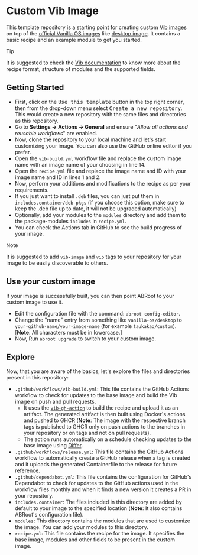 # Custom Vib Image

This template repository is a starting point for creating custom [Vib images](https://github.com/Vanilla-OS/Vib) on top of the [official Vanilla OS images](https://images.vanillaos.org) like [desktop image](https://github.com/Vanilla-OS/desktop-image). It contains a basic recipe and an example module to get you started.

> [!TIP]
> It is suggested to check the [Vib documentation](https://docs.vanillaos.org/collections/vib) to know more about the recipe format, structure of modules and the supported fields.

## Getting Started

- First, click on the <kbd>Use this template</kbd> button in the top right corner, then from the drop-down menu select <kbd>Create a new repository</kbd>. This would create a new repository with the same files and directories as this repository.
- Go to **Settings → Actions → General** and ensure "_Allow all actions and reusable workflows_" are enabled.
- Now, clone the repository to your local machine and let's start customizing your image. You can also use the GitHub online editor if you prefer.
- Open the `vib-build.yml` workflow file and replace the custom image name with an image name of your choosing in line 14.
- Open the `recipe.yml` file and replace the image name and ID with your image name and ID in lines 1 and 2.
- Now, perform your additions and modifications to the recipe as per your requirements.
- If you just want to install `.deb` files, you can just put them in `includes.container/deb-pkgs` (if you choose this option, make sure to keep the .deb file up to date, it will not be upgraded automatically)
- Optionally, add your modules to the `modules` directory and add them to the package-modules `includes` in `recipe.yml`.
- You can check the Actions tab in GitHub to see the build progress of your image.

> [!NOTE]
> It is suggested to add `vib-image` and `vib` tags to your repository for your image to be easily discoverable to others.

## Use your custom image

If your image is successfully built, you can then point ABRoot to your custom image to use it.

- Edit the configuration file with the command: `abroot config-editor`.
- Change the "name" entry from something like `vanilla-os/desktop` to `your-github-name/your-image-name` (for example `taukakao/custom`).  [**Note**: All characters must be in lowercase.]
- Now, Run `abroot upgrade` to switch to your custom image.

## Explore

Now, that you are aware of the basics, let's explore the files and directories present in this repository:

- `.github/workflows/vib-build.yml`: This file contains the GitHub Actions workflow to check for updates to the base image and build the Vib image on push and pull requests.
  - It uses the [`vib-gh-action`](https://github.com/Vanilla-OS/vib-gh-action) to build the recipe and upload it as an artifact. The generated artifact is then built using Docker's actions and pushed to GHCR (**Note**: The image with the respective branch tags is published to GHCR only on push actions to the branches in your repository or on tags and not on pull requests).
  - The action runs automatically on a schedule checking updates to the base image using [Differ](https://github.com/Vanilla-OS/Differ).
- `.github/workflows/release.yml`: This file contains the GitHub Actions workflow to automatically create a GitHub release when a tag is created and it uploads the generated Containerfile to the release for future reference.
- `.github/dependabot.yml`: This file contains the configuration for GitHub's Dependabot to check for updates to the GitHub actions used in the workflow files monthly and when it finds a new version it creates a PR in your repository.
- `includes.container`: The files included in this directory are added by default to your image to the specified location (**Note**: It also contains ABRoot's configuration file).
- `modules`: This directory contains the modules that are used to customize the image. You can add your modules to this directory.
- `recipe.yml`: This file contains the recipe for the image. It specifies the base image, modules and other fields to be present in the custom image.
